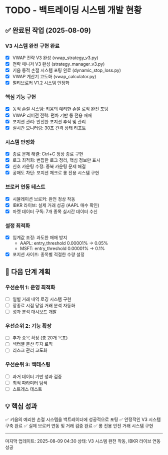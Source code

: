 # TODO - 백트레이딩 시스템 개발 현황

## ✅ 완료된 작업 (2025-08-09)

### V3 시스템 완전 구현 완료
- [x] VWAP 전략 V3 완성 (vwap_strategy_v3.py)
- [x] 전략 매니저 V3 완성 (strategy_manager_v3.py)  
- [x] 키움 동적 손절 시스템 포팅 완료 (dynamic_stop_loss.py)
- [x] VWAP 계산기 고도화 (vwap_calculator.py)
- [x] 멀티브로커 V1.2 시스템 안정화

### 핵심 기능 구현
- [x] 동적 손절 시스템: 키움의 예리한 손절 로직 완전 포팅
- [x] VWAP 리버전 전략: 편차 기반 롱 전용 매매
- [x] 포지션 관리: 안전한 포지션 추적 및 관리
- [x] 실시간 모니터링: 30초 간격 상태 리포트

### 시스템 안정화
- [x] 종료 문제 해결: Ctrl+C 정상 종료 구현
- [x] 로그 최적화: 번잡한 로그 정리, 핵심 정보만 표시
- [x] 신호 카운팅 수정: 중복 카운팅 문제 해결
- [x] 공매도 차단: 포지션 체크로 롱 전용 시스템 구현

### 브로커 연동 테스트
- [x] 시뮬레이션 브로커: 완전 정상 작동
- [x] IBKR 라이브: 실제 거래 성공 (AAPL 매수 확인)
- [x] 마켓 데이터 구독: 7개 종목 실시간 데이터 수신

### 설정 최적화
- [x] 임계값 조정: 과도한 매매 방지
  - AAPL: entry_threshold 0.00001% → 0.05%
  - MSFT: entry_threshold 0.00001% → 0.1%
- [x] 포지션 사이즈: 종목별 적절한 수량 설정

## 🎯 다음 단계 계획

### 우선순위 1: 운영 최적화
- [ ] 일별 거래 내역 로깅 시스템 구현
- [ ] 장종료 시점 당일 거래 분석 자동화
- [ ] 성과 분석 대시보드 개발

### 우선순위 2: 기능 확장
- [ ] 추가 종목 확장 (총 20개 목표)
- [ ] 섹터별 분산 투자 로직
- [ ] 리스크 관리 고도화

### 우선순위 3: 백테스팅
- [ ] 과거 데이터 기반 성과 검증
- [ ] 최적 파라미터 탐색
- [ ] 스트레스 테스트

## 💡 핵심 성과
✅ 키움의 예리한 손절 시스템을 백트레이더에 성공적으로 포팅
✅ 안정적인 V3 시스템 구축 완료
✅ 실제 브로커 연동 및 거래 검증 완료
✅ 롱 전용 안전 거래 시스템 구현

---
마지막 업데이트: 2025-08-09 04:30
상태: V3 시스템 완전 작동, IBKR 라이브 연동 성공